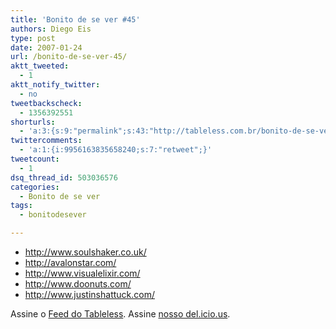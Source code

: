 ```yaml
---
title: 'Bonito de se ver #45'
authors: Diego Eis
type: post
date: 2007-01-24
url: /bonito-de-se-ver-45/
aktt_tweeted:
  - 1
aktt_notify_twitter:
  - no
tweetbackscheck:
  - 1356392551
shorturls:
  - 'a:3:{s:9:"permalink";s:43:"http://tableless.com.br/bonito-de-se-ver-45";s:7:"tinyurl";s:26:"http://tinyurl.com/3elvgae";s:4:"isgd";s:19:"http://is.gd/VTZDpT";}'
twittercomments:
  - 'a:1:{i:9956163835658240;s:7:"retweet";}'
tweetcount:
  - 1
dsq_thread_id: 503036576
categories:
  - Bonito de se ver
tags:
  - bonitodesever

---
```

  * <http://www.soulshaker.co.uk/>
  * <http://avalonstar.com/>
  * <http://www.visualelixir.com/>
  * <http://www.doonuts.com/>
  * <http://www.justinshattuck.com/>

Assine o [Feed do Tableless][1]. Assine [nosso del.icio.us][2].

 [1]: http://tableless.com.br/feed/
 [2]: http://del.icio.us/rss/tableless